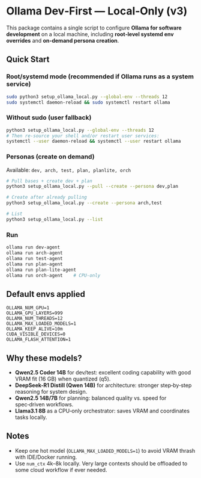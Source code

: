 # Ollama Dev‑First — Local‑Only (v3)

This package contains a single script to configure **Ollama for software development** on a local machine, including **root‑level systemd env overrides** and **on‑demand persona creation**.

## Quick Start

### Root/systemd mode (recommended if Ollama runs as a system service)
```bash
sudo python3 setup_ollama_local.py --global-env --threads 12
sudo systemctl daemon-reload && sudo systemctl restart ollama
```

### Without sudo (user fallback)
```bash
python3 setup_ollama_local.py --global-env --threads 12
# Then re-source your shell and/or restart user services:
systemctl --user daemon-reload && systemctl --user restart ollama
```

### Personas (create on demand)
Available: `dev, arch, test, plan, planlite, orch`
```bash
# Pull bases + create dev + plan
python3 setup_ollama_local.py --pull --create --persona dev,plan

# Create after already pulling
python3 setup_ollama_local.py --create --persona arch,test

# List
python3 setup_ollama_local.py --list
```

### Run
```bash
ollama run dev-agent
ollama run arch-agent
ollama run test-agent
ollama run plan-agent
ollama run plan-lite-agent
ollama run orch-agent    # CPU-only
```

## Default envs applied
```
OLLAMA_NUM_GPU=1
OLLAMA_GPU_LAYERS=999
OLLAMA_NUM_THREADS=12
OLLAMA_MAX_LOADED_MODELS=1
OLLAMA_KEEP_ALIVE=10m
CUDA_VISIBLE_DEVICES=0
OLLAMA_FLASH_ATTENTION=1
```

## Why these models?
- **Qwen2.5 Coder 14B** for dev/test: excellent coding capability with good VRAM fit (16 GB) when quantized (q5).
- **DeepSeek-R1 Distill (Qwen 14B)** for architecture: stronger step‑by‑step reasoning for system design.
- **Qwen2.5 14B/7B** for planning: balanced quality vs. speed for spec‑driven workflows.
- **Llama3.1 8B** as a CPU‑only orchestrator: saves VRAM and coordinates tasks locally.

## Notes
- Keep one hot model (`OLLAMA_MAX_LOADED_MODELS=1`) to avoid VRAM thrash with IDE/Docker running.
- Use `num_ctx` 4k–8k locally. Very large contexts should be offloaded to some cloud workflow if ever needed.
